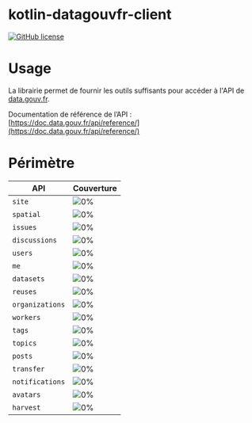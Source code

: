 # kotlin-datagouvfr-client

[![GitHub license](https://img.shields.io/badge/license-Apache%20License%202.0-blue.svg?style=flat)](http://www.apache.org/licenses/LICENSE-2.0)

# Usage

La librairie permet de fournir les outils suffisants pour accéder à l'API de [data.gouv.fr](https://data.gouv.fr).

Documentation de référence de l’API : [https://doc.data.gouv.fr/api/reference/](https://doc.data.gouv.fr/api/reference/)

# Périmètre

| API	           | Couverture                                                            |
| ---------------- | :-------------------------------------------------------------------- |
| `site`           | ![0%](https://img.shields.io/badge/-0%25-lightgrey?style=flat-square) |
| `spatial`        | ![0%](https://img.shields.io/badge/-0%25-lightgrey?style=flat-square) |
| `issues`         | ![0%](https://img.shields.io/badge/-0%25-lightgrey?style=flat-square) |
| `discussions`    | ![0%](https://img.shields.io/badge/-0%25-lightgrey?style=flat-square) |
| `users`          | ![0%](https://img.shields.io/badge/-0%25-lightgrey?style=flat-square) |
| `me`             | ![0%](https://img.shields.io/badge/-0%25-lightgrey?style=flat-square) |
| `datasets`       | ![0%](https://img.shields.io/badge/-0%25-lightgrey?style=flat-square) |
| `reuses`         | ![0%](https://img.shields.io/badge/-0%25-lightgrey?style=flat-square) |
| `organizations`  | ![0%](https://img.shields.io/badge/-0%25-lightgrey?style=flat-square) |
| `workers`        | ![0%](https://img.shields.io/badge/-0%25-lightgrey?style=flat-square) |
| `tags`           | ![0%](https://img.shields.io/badge/-0%25-lightgrey?style=flat-square) |
| `topics`         | ![0%](https://img.shields.io/badge/-0%25-lightgrey?style=flat-square) |
| `posts`          | ![0%](https://img.shields.io/badge/-0%25-lightgrey?style=flat-square) |
| `transfer`       | ![0%](https://img.shields.io/badge/-0%25-lightgrey?style=flat-square) |
| `notifications`  | ![0%](https://img.shields.io/badge/-0%25-lightgrey?style=flat-square) |
| `avatars`        | ![0%](https://img.shields.io/badge/-0%25-lightgrey?style=flat-square) |
| `harvest`        | ![0%](https://img.shields.io/badge/-0%25-lightgrey?style=flat-square) |
